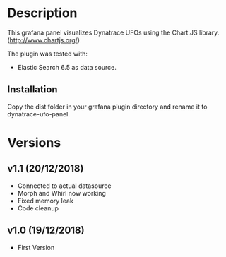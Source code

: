# Description

This grafana panel visualizes Dynatrace UFOs using the Chart.JS library. (http://www.chartjs.org/)

The plugin was tested with:

  * Elastic Search 6.5 as data source.

## Installation

Copy the dist folder in your grafana plugin directory and rename it to dynatrace-ufo-panel.

# Versions
## v1.1 (20/12/2018)
- Connected to actual datasource
- Morph and Whirl now working
- Fixed memory leak
- Code cleanup

## v1.0 (19/12/2018)
- First Version
